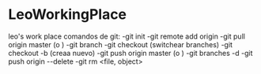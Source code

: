 # LeoWorkingPlace
leo's work place
comandos de git:
-git init
-git remote add origin <repo link>
-git pull origin master (o <branch>)
-git branch
-git checkout <branch> (switchear branches)
	-git checkout -b <branch>  (creaa nuevo)
-git push origin master (o <branch>)
-git branches -d <branch>
-git push origin --delete  <branch>
-git rm <file, object>
